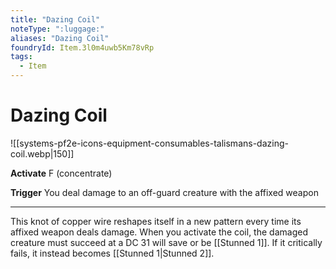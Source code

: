 ```yaml
---
title: "Dazing Coil"
noteType: ":luggage:"
aliases: "Dazing Coil"
foundryId: Item.3l0m4uwb5Km78vRp
tags:
  - Item
---
```


# Dazing Coil
![[systems-pf2e-icons-equipment-consumables-talismans-dazing-coil.webp|150]]

**Activate** F (concentrate)

**Trigger** You deal damage to an off-guard creature with the affixed weapon

* * *

This knot of copper wire reshapes itself in a new pattern every time its affixed weapon deals damage. When you activate the coil, the damaged creature must succeed at a DC 31 will save or be [[Stunned 1]]. If it critically fails, it instead becomes [[Stunned 1|Stunned 2]].
